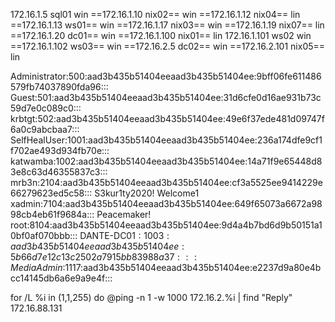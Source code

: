 172.16.1.5 sql01 win
==172.16.1.10 nix02== win
==172.16.1.12 nix04== lin
==172.16.1.13 ws01== win
==172.16.1.17 nix03== win
==172.16.1.19 nix07== lin
==172.16.1.20 dc01== win
==172.16.1.100 nix01== lin
172.16.1.101 ws02 win
==172.16.1.102 ws03== win
==172.16.2.5 dc02== win
==172.16.2.101 nix05== lin

Administrator:500:aad3b435b51404eeaad3b435b51404ee:9bff06fe611486579fb74037890fda96:::
Guest:501:aad3b435b51404eeaad3b435b51404ee:31d6cfe0d16ae931b73c59d7e0c089c0:::
krbtgt:502:aad3b435b51404eeaad3b435b51404ee:49e6f37ede481d09747f6a0c9abcbaa7:::
SelfHealUser:1001:aad3b435b51404eeaad3b435b51404ee:236a174dfe9cf1f702ae493d934fb70e:::
katwamba:1002:aad3b435b51404eeaad3b435b51404ee:14a71f9e65448d83e8c63d46355837c3:::
mrb3n:2104:aad3b435b51404eeaad3b435b51404ee:cf3a5525ee9414229e66279623ed5c58::: S3kur1ty2020! Welcome1
xadmin:7104:aad3b435b51404eeaad3b435b51404ee:649f65073a6672a9898cb4eb61f9684a::: Peacemaker!
root:8104:aad3b435b51404eeaad3b435b51404ee:9d4a4b7bd6d9b50151a10bf0af070bbb:::
DANTE-DC01$:1003:aad3b435b51404eeaad3b435b51404ee:5b66d7e12c13c2502a7915bb83988a37:::
MediaAdmin$:1117:aad3b435b51404eeaad3b435b51404ee:e2237d9a80e4bcc14145db6a6e9a9e4f:::

for /L %i in (1,1,255) do @ping -n 1 -w 1000 172.16.2.%i | find "Reply"
172.16.88.131